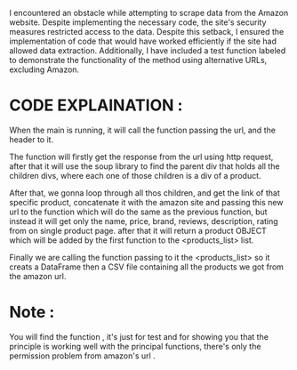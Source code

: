 I encountered an obstacle while attempting to scrape data from the Amazon website. Despite implementing the necessary code,
the site's security measures restricted access to the data. Despite this setback, I ensured the implementation of code that
would have worked efficiently if the site had allowed data extraction. Additionally, I have included a test function labeled
<scrapeExample> to demonstrate the functionality of the method using alternative URLs, excluding Amazon.

# CODE EXPLAINATION : 

When the main is running, it will call the <scrapeAllAmazonProducts> function passing the url, and the header to it.

The <scrapeAllAmazonProducts> function will firstly get the response from the url using http request, after that it will use the 
soup library to find the parent div that holds all the children divs, where each one of those children is a div of a product.

After that, we gonna loop through all thos children, and get the link of that specific product, concatenate it with the amazon 
site and passing this new url to the <scrapeProductPage> function which will do the same as the previous function, but instead it 
will get only the name, price, brand, reviews, description, rating from on single product page. after that it will return a product 
OBJECT which will be added by the first function to the <products_list> list.

Finally we are calling the <CSVFile> function passing to it the <products_list> so it creats a DataFrame then a CSV file containing
all the products we got from the amazon url.

# Note : 
You will find the <scrapeExample> function , it's just for test and for showing you that the principle is working well with the principal
functions, there's only the permission problem from amazon's url .

